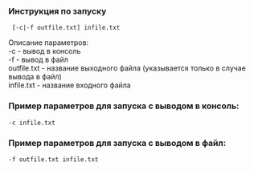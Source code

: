 ### Инструкция по запуску

     [-c|-f outfile.txt] infile.txt

Описание параметров:\
-c - вывод в консоль\
-f - вывод в файл\
outfile.txt - название выходного файла (указывается только в случае вывода в файл)\
infile.txt - название входного файла

### Пример параметров для запуска с выводом в консоль:
    -c infile.txt
### Пример параметров для запуска с выводом в файл:
    -f outfile.txt infile.txt